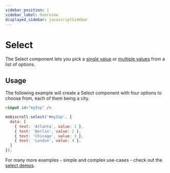 ```yaml
---
sidebar_position: 1
sidebar_label: Overview
displayed_sidebar: javascriptSidebar
---
```


# Select

The Select component lets you pick a [single value](https://demo.mobiscroll.com/select/single-select#) or [multiple values](https://demo.mobiscroll.com/select/multiple-select#) from a list of options.

## Usage

The following example will create a Select component with four options to choose from, each of them being a city.

```html
<input id="myInp" />
```

```js
mobiscroll.select('#myInp', {
  data: [
    { text: 'Atlanta', value: 1 },
    { text: 'Berlin', value: 2 },
    { text: 'Chicago', value: 3 },
    { text: 'London', value: 4 },
  ]
});
```

For many more examples - simple and complex use-cases - check out the [select demos](https://demo.mobiscroll.com/select).